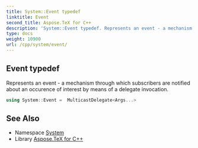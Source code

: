 ```yaml
---
title: System::Event typedef
linktitle: Event
second_title: Aspose.TeX for C++
description: 'System::Event typedef. Represents an event - a mechanism through which subscribers are notified about an occurence of interest by means of a delegate invocation in C++.'
type: docs
weight: 10900
url: /cpp/system/event/
---
```

## Event typedef


Represents an event - a mechanism through which subscribers are notified about an occurence of interest by means of a delegate invocation.

```cpp
using System::Event =  MulticastDelegate<Args...>
```


## See Also

* Namespace [System](../)
* Library [Aspose.TeX for C++](../../)
